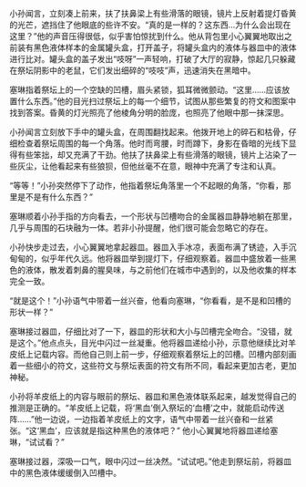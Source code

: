 小孙闻言，立刻凑上前来，扶了扶鼻梁上有些滑落的眼镜，镜片上反射着提灯昏黄的光芒，遮挡住了他眼底的些许不安。“真的是一样的？这东西…为什么会出现在这里？”他的声音压得很低，似乎害怕惊扰到什么。他从背包里小心翼翼地取出之前装有黑色液体样本的金属罐头盒，打开盖子，将罐头盒内的液体与器皿中的液体进行比对。罐头盒的盖子发出“吱呀”一声轻响，打破了大厅的寂静，惊起几只躲藏在祭坛阴影中的老鼠，它们发出细碎的“吱吱”声，迅速消失在黑暗中。

塞琳指着祭坛上的一个空缺的凹槽，眉头紧锁，狐耳微微颤动。“这里……应该放置什么东西。”他的目光扫过祭坛上的每一个细节，试图从那些繁复的符文和图案中找到答案。昏黄的灯光照亮了他棱角分明的脸庞，也照亮了他眼中那一抹深思。

小孙闻言立刻放下手中的罐头盒，在周围翻找起来。他拨开地上的碎石和枯骨，仔细检查着祭坛周围的每一个角落。他时而弯腰，时而蹲下，身影在昏暗的光线下显得有些笨拙，却又充满了干劲。他扶了扶鼻梁上有些滑落的眼镜，镜片上沾染了一些灰尘，让他看起来有些狼狈，但他丝毫不在意，眼神中充满了专注和认真。

“等等！”小孙突然停下了动作，他指着祭坛角落里一个不起眼的角落，“你看，那里是不是有什么东西？”

塞琳顺着小孙手指的方向看去，一个形状与凹槽吻合的金属器皿静静地躺在那里，几乎与周围的石块融为一体。若非小孙提醒，他们很可能会忽略它的存在。

小孙快步走过去，小心翼翼地拿起器皿。器皿入手冰凉，表面布满了锈迹，入手沉甸甸的，似乎年代久远。他将器皿举到提灯下，仔细观察着。器皿中盛放着一些黑色的液体，散发着刺鼻的腥臭味，与之前他们在城市中遇到的，以及他收集的样本完全一致。

“就是这个！”小孙语气中带着一丝兴奋，他看向塞琳，“你看看，是不是和凹槽的形状一样？”

塞琳接过器皿，仔细比对了一下，器皿的形状和大小与凹槽完全吻合。“没错，就是这个。”他点点头，目光中闪过一丝凝重。他将器皿递给小孙，示意他继续比对羊皮纸上记载内容。而他自己则上前一步，仔细观察着祭坛上的凹槽。凹槽内部刻画着一些细小的符文，这些符文与祭坛表面的符文有所不同，看起来更加古老，更加神秘。

小孙将羊皮纸上的内容与眼前的祭坛、器皿和黑色液体联系起来，越发觉得自己的推测是正确的。“羊皮纸上记载，将‘黑血’倒入祭坛的‘血槽’之中，就能启动传送阵……”他一边说，一边指着羊皮纸上的文字，语气中带着一丝兴奋和一丝紧张。“这‘黑血’，应该就是指这种黑色的液体吧？” 他小心翼翼地将器皿递给塞琳，“试试看？”

塞琳接过器，深吸一口气，眼中闪过一丝决然。“试试吧。”他走到祭坛前，将器皿中的黑色液体缓缓倒入凹槽中。